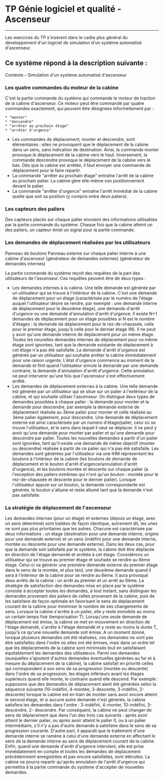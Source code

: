 # TP Génie logiciel et qualité - Ascenseur
---------------------------------------------------

Les exercices du TP s'insèrent dans le cadre plus général du développement d'un logiciel de simulation d'un système automatisé d'ascenseur.

## Ce système répond à la description suivante :
Contexte – Simulation d'un système automatisé d'ascenseur

### Les quatre commandes du moteur de la cabine
C'est la partie commande du système qui commande le moteur de traction de la cabine d'ascenseur. Ce
moteur peut être commandé par quatre commandes exactement, qui peuvent être désignées informellement
par : 
```
* "monter"
* "descendre"
* "arrêter au prochain étage"
* "arrêter d'urgence"
```

* Les commandes de déplacement, monter et descendre, sont élémentaires : elles ne provoquent que le déplacement de la cabine dans un sens, sans indication de destination. Ainsi, la commande monter provoque le déplacement de la cabine vers le haut. Inversement, la commande descendre provoque le déplacement de la cabine vers le bas. Dès que la cabine est arrêtée, il faut envoyer une commande de déplacement pour la faire repartir.
* La commande "arrêter au prochain étage" entraîne l'arrêt de la cabine au prochain palier. La cabine gère elle-même son positionnement devant le palier. 
* La commande "arrêter d'urgence" entraîne l'arrêt immédiat de la cabine quelle que soit sa position (y compris entre deux paliers).

### Les capteurs des paliers
Des capteurs placés sur chaque palier envoient des informations utilisables par la partie commande du système. Chaque fois que la cabine atteint un des paliers, un capteur émet un signal pour la partie commande.

### Les demandes de déplacement réalisées par les utilisateurs
Panneau de boutons Panneau externe sur chaque palier interne à une cabine d'ascenseur (générateur de demandes externes) (générateur de demandes internes) 

La partie commande du système reçoit des requêtes de la part des utilisateurs de l'ascenseur. Ces requêtes peuvent être de deux types :
* Les demandes internes à la cabine. Une telle demande est générée par un utilisateur qui se trouve à l'intérieur de la cabine. C'est une demande de déplacement pour un étage (caractérisée par le numéro de l'étage auquel l'utilisateur désire se rendre, par exemple : une demande interne de déplacement pour le deuxième étage), une demande d'arrêt d'urgence ou une demande d'annulation d'arrêt d'urgence. Il existe N+1 demandes de déplacement pour un étage possibles si N est le nombre d'étages : la demande de déplacement pour le rez-de-chaussée, celle pour le premier étage, jusqu'à celle pour le dernier étage (N). Il ne peut y avoir qu'une demande interne de
déplacement pour un même étage. Toutes les nouvelles demandes internes de déplacement pour ce même étage sont ignorées, tant que la demande existante de déplacement à cet étage n'a pas été satisfaite. La demande d'arrêt d'urgence est générée par un utilisateur qui souhaite arrêter la cabine immédiatement pour une raison urgente. L'état d'urgence commence au moment de la demande et finit quand l'utilisateur annule la demande par une demande contraire, la demande d'annulation d'arrêt d'urgence. Cette annulation ne peut intervenir qu'une fois que l'ascenseur s'est effectivement arrêté.
* Les demandes de déplacement externes à la cabine. Une telle demande est générée par un utilisateur qui se situe sur un palier à l'extérieur de la cabine, et qui souhaite utiliser l'ascenseur. On distingue deux types de demandes possibles à chaque palier : la demande pour monter et la demande pour descendre, par exemple la demande externe de déplacement réalisée au 3ème palier pour monter et celle réalisée au 3ème palier également, pour descendre. Une demande de déplacement externe est ainsi caractérisée par un numéro d'étage/palier, celui où se trouve l'utilisateur, et le sens dans lequel il veut se déplacer. Il ne peut y avoir qu'une demande pour monter par palier et qu'une demande pour descendre par palier. Toutes les nouvelles demandes à partir d'un palier sont ignorées, tant qu'il existe une demande de même objectif (monter ou descendre) réalisée à partir de ce palier qui n'a pas été satisfaite.
Les demandes sont générées par l'utilisateur via une IHM représentant les boutons à l'intérieur de la cabine (les boutons de demande de déplacement et le bouton d'arrêt d'urgence/annulation d'arrêt d'urgence), et les boutons montée et descente sur chaque palier (à l'exception des paliers extrêmes qui n'ont qu'un bouton : montée pour le rez-de-chaussée et descente pour le dernier palier). Lorsque l'utilisateur appuie sur un bouton, la demande correspondante est générée, le bouton s'allume et reste allumé tant que la demande
n'est pas satisfaite. 

### La stratégie de déplacement de l'ascenseur
Les demandes internes (pour un étage) et externes (depuis un étage, avec un sens déterminé) sont traitées de façon identique, autrement dit, les unes ne sont pas plus prioritaires que les autres. Chacune est caractérisée par deux informations : un étage (destination pour une demande interne, origine pour une demande externe) et un sens (indéfini pour une demande interne, montée ou descente pour une demande
externe). Dans les deux cas, pour que la demande soit satisfaite par le système, la cabine doit être déplacée en direction de l'étage demandé et arrêtée à cet étage. Considérons un utilisateur qui se trouve au premier étage et souhaite se rendre au 6ème étage. Celui-ci va générer une première demande externe du premier étage dans le sens de la montée, et plus tard, une deuxième demande quand il sera à l'intérieur de la cabine pour se rendre au 6ème. Il aura provoqué deux arrêts de la cabine : un arrêt au premier et un arrêt au 6ème. La stratégie de satisfaction des demandes mise en place par le système consiste à accepter toutes les demandes, à tout instant, sans distinguer les demandes provenant des paliers de celles provenant de la cabine, puis de les satisfaire de façon optimale en favorisant le sens de déplacement courant de la cabine pour minimiser le nombre de ses changements de sens. 
Lorsque la cabine s'arrête à un palier, elle y reste immobile au moins un certain temps fixé (temporisation T).
Lorsqu'une seule demande de déplacement est émise, la cabine se met en mouvement en direction de l'étage demandé, s'arrête à l'étage demandé et y reste au moins la durée T, jusqu'à ce qu'une nouvelle demande soit émise.
A un moment donné, lorsque plusieurs demandes ont été réalisées, ces demandes ne vont pas être satisfaites dans l'ordre où elles ont été émises, mais dans un ordre tel que les déplacements de la cabine sont minimisés tout en satisfaisant équitablement les demandes des utilisateurs. Parmi ces demandes (auxquelles s'ajoutent d'autres demandes éventuelles générées au fur et à mesure du déplacement de la
cabine), la cabine satisfait en priorité celles qui correspondent à son sens de sa progression (montée ou descente) dans l'ordre de sa progression, les étages inférieurs avant les étages supérieurs quand elle monte, le contraire quand elle descend. Par exemple : supposons que des demandes de déplacement aient été générées selon la séquence suivante (10-indéfini, 4-montée, 3-descente, 3-indéfini, 2-descente) lorsque la cabine est en train de monter sans avoir encore atteint le second étage, et si aucune autre demande n'est générée, la cabine satisfera les demandes dans l'ordre : 3-indéfini, 4-monter, 10-indéfini, 3-descendre, 2- descendre. Par conséquent, la cabine ne peut changer de sens de déplacement que dans l'un des trois cas suivants : après avoir atteint le dernier palier, ou après avoir atteint le palier 0, ou à un palier intermédiaire, s'il n'y a pas d'autre demande à satisfaire dans le sens de sa progression courante. D'autre part, il apparaît que le traitement d'une demande interne se ramène à celui d'une demande externe en affectant le sens de la
demande interne au sens de déplacement courant de la cabine. 
Enfin, quand une demande d'arrêt d'urgence intervient, elle est prise immédiatement en compte et toutes les demandes de déplacement précédemment enregistrées et pas encore satisfaites, sont détruites. La cabine ne pourra repartir qu'après annulation de l'arrêt d'urgence qui permettra à la partie commande du système d'accepter de nouvelles demandes.
